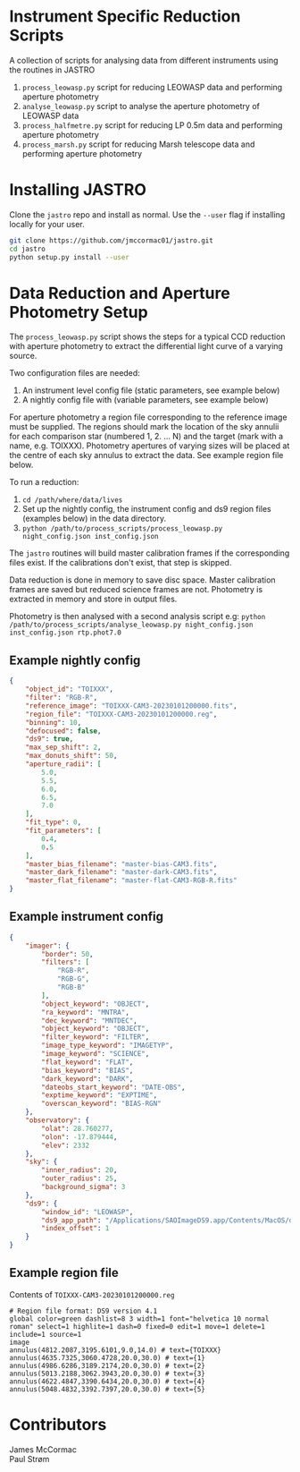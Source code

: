 # Instrument Specific Reduction Scripts

A collection of scripts for analysing data from different instruments using the routines in JASTRO

   1. ```process_leowasp.py``` script for reducing LEOWASP data and performing aperture photometry
   2. ```analyse_leowasp.py``` script to analyse the aperture photometry of LEOWASP data
   3. ```process_halfmetre.py``` script for reducing LP 0.5m data and performing aperture photometry
   4. ```process_marsh.py``` script for reducing Marsh telescope data and performing aperture photometry


# Installing JASTRO

Clone the ```jastro``` repo and install as normal. Use the ```--user``` flag if installing locally for your user.

```sh
git clone https://github.com/jmccormac01/jastro.git
cd jastro
python setup.py install --user
```

# Data Reduction and Aperture Photometry Setup

The ```process_leowasp.py```  script shows the steps for a typical
CCD reduction with aperture photometry to extract the
differential light curve of a varying source.

Two configuration files are needed:

   1. An instrument level config file (static parameters, see example below)
   1. A nightly config file with (variable parameters, see example below)

For aperture photometry a region file corresponding to the reference image
must be supplied. The regions should mark the location of the sky annulii
for each comparison star (numbered 1, 2. ... N) and the target (mark with
a name, e.g. TOIXXX). Photometry apertures of varying sizes will be placed at
the centre of each sky annulus to extract the data. See example region file below.

To run a reduction:

   1. ```cd /path/where/data/lives```
   1. Set up the nightly config, the instrument config and ds9 region files (examples below) in the data directory.
   1. ```python /path/to/process_scripts/process_leowasp.py night_config.json inst_config.json```

The ```jastro``` routines will build master calibration frames if the corresponding files exist. If the calibrations don't exist, that step is skipped.

Data reduction is done in memory to save disc space. Master calibration frames are saved but reduced science frames are not. Photometry is extracted in memory and store in output files.

Photometry is then analysed with a second analysis script e.g:
```python /path/to/process_scripts/analyse_leowasp.py night_config.json inst_config.json rtp.phot7.0```

## Example nightly config

```json
{
    "object_id": "TOIXXX",
    "filter": "RGB-R",
    "reference_image": "TOIXXX-CAM3-20230101200000.fits",
    "region_file": "TOIXXX-CAM3-20230101200000.reg",
    "binning": 10,
    "defocused": false,
    "ds9": true,
    "max_sep_shift": 2,
    "max_donuts_shift": 50,
    "aperture_radii": [
        5.0,
        5.5,
        6.0,
        6.5,
        7.0
    ],
    "fit_type": 0,
    "fit_parameters": [
        0.4,
        0.5
    ],
    "master_bias_filename": "master-bias-CAM3.fits",
    "master_dark_filename": "master-dark-CAM3.fits",
    "master_flat_filename": "master-flat-CAM3-RGB-R.fits"
}
```

## Example instrument config

```json
{
    "imager": {
        "border": 50,
        "filters": [
            "RGB-R",
            "RGB-G",
            "RGB-B"
        ],
        "object_keyword": "OBJECT",
        "ra_keyword": "MNTRA",
        "dec_keyword": "MNTDEC",
        "object_keyword": "OBJECT",
        "filter_keyword": "FILTER",
        "image_type_keyword": "IMAGETYP",
        "image_keyword": "SCIENCE",
        "flat_keyword": "FLAT",
        "bias_keyword": "BIAS",
        "dark_keyword": "DARK",
        "dateobs_start_keyword": "DATE-OBS",
        "exptime_keyword": "EXPTIME",
        "overscan_keyword": "BIAS-RGN"
    },
    "observatory": {
        "olat": 28.760277,
        "olon": -17.879444,
        "elev": 2332
    },
    "sky": {
        "inner_radius": 20,
        "outer_radius": 25,
        "background_sigma": 3
    },
    "ds9": {
        "window_id": "LEOWASP",
        "ds9_app_path": "/Applications/SAOImageDS9.app/Contents/MacOS/ds9",
        "index_offset": 1
    }
}
```

## Example region file

Contents of ```TOIXXX-CAM3-20230101200000.reg```

```
# Region file format: DS9 version 4.1
global color=green dashlist=8 3 width=1 font="helvetica 10 normal roman" select=1 highlite=1 dash=0 fixed=0 edit=1 move=1 delete=1 include=1 source=1
image
annulus(4812.2087,3195.6101,9.0,14.0) # text={TOIXXX}
annulus(4635.7325,3060.4728,20.0,30.0) # text={1}
annulus(4986.6286,3189.2174,20.0,30.0) # text={2}
annulus(5013.2188,3062.3943,20.0,30.0) # text={3}
annulus(4622.4847,3390.6434,20.0,30.0) # text={4}
annulus(5048.4832,3392.7397,20.0,30.0) # text={5}
```

# Contributors

James McCormac  
Paul Strøm
